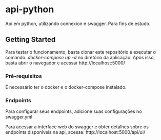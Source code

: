 # api-python

Api em python, utilizando connexion e swagger. Para fins de estudo.

## Getting Started

Para testar o funcionamento, basta clonar este repositório e executar o comando: *docker-compose up -d* no diretório da aplicação.
Após isso, basta abrir o navegador e acessar http://localhost:5000/
### Pré-requisitos

É necessário ter o docker e o docker-compose instalado.

### Endpoints

Para configurar seus endpoints, adicione suas configurações no swagger.yml

Para acessar a interface web do swagger e obter detalhes sobre os endpoints disponíveis na api, acesse:
http://localhost:5000/api/ui/
